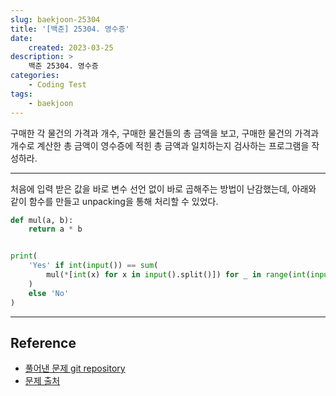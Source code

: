 ```yaml
---
slug: baekjoon-25304
title: '[백준] 25304. 영수증'
date:
    created: 2023-03-25
description: >
    백준 25304. 영수증
categories:
    - Coding Test
tags:
    - baekjoon
---
```


구매한 각 물건의 가격과 개수, 구매한 물건들의 총 금액을 보고, 구매한 물건의 가격과 개수로 계산한 총 금액이 영수증에 적힌 총 금액과 일치하는지 검사하는 프로그램을 작성하라.  

<!-- more -->

---

처음에 입력 받은 값을 바로 변수 선언 없이 바로 곱해주는 방법이 난감했는데, 아래와 같이 함수를 만들고 unpacking을 통해 처리할 수 있었다.  

```python
def mul(a, b):
    return a * b


print(
    'Yes' if int(input()) == sum(
        mul(*[int(x) for x in input().split()]) for _ in range(int(input()))
    )
    else 'No'
)
```

---
## Reference
- [풀어낸 문제 git repository](https://github.com/djccnt15/coding_test)
- [문제 출처](https://www.acmicpc.net/problem/25304)
